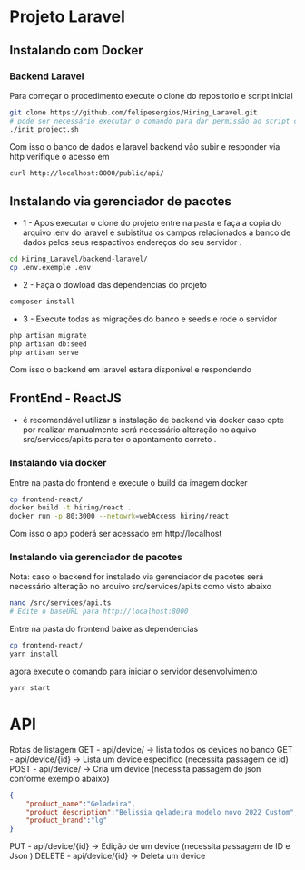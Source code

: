 # Projeto Laravel 
## Instalando com Docker

### Backend Laravel 
Para começar o procedimento execute o clone do repositorio e script inicial
```sh
git clone https://github.com/felipesergios/Hiring_Laravel.git
# pode ser necessário executar o comando para dar permissão ao script chmod 777 init_project.sh
./init_project.sh
```
Com isso o banco de dados e laravel backend vão subir e responder via http
verifique o acesso em 
```sh
curl http://localhost:8000/public/api/
```

## Instalando via gerenciador de pacotes 
- 1 - Apos executar o clone do projeto entre na pasta e faça a copia do arquivo .env 
do laravel e subistitua os campos relacionados a banco de dados pelos seus respactivos endereços do seu servidor .
```sh
cd Hiring_Laravel/backend-laravel/
cp .env.exemple .env
```
- 2 - Faça o dowload das dependencias do projeto 
 ```sh
composer install 
```
- 3 - Execute todas as migrações do banco e seeds e rode o servidor 
```sh
php artisan migrate
php artisan db:seed
php artisan serve
```
Com isso o backend em laravel estara disponivel e respondendo

## FrontEnd - ReactJS
* é recomendável utilizar a instalação de backend via docker caso opte por realizar manualmente será necessário alteração no aquivo src/services/api.ts
para ter o apontamento correto .

### Instalando via docker
Entre na pasta do frontend e execute o build da imagem docker 
```sh
cp frontend-react/
docker build -t hiring/react .
docker run -p 80:3000 --netowrk=webAccess hiring/react
```
Com isso o app poderá ser acessado em 
http://localhost
### Instalando via gerenciador de pacotes 
Nota: caso o backend for instalado via gerenciador de pacotes será necessário alteração no arquivo src/services/api.ts como visto abaixo
```sh
nano /src/services/api.ts
# Edite o baseURL para http://localhost:8000
```

Entre na pasta do frontend baixe as dependencias
```sh
cp frontend-react/
yarn install
```
agora execute o comando para iniciar o servidor desenvolvimento 
```sh
yarn start
```

# API 
Rotas de listagem 
GET - api/device/ -> lista todos os devices no banco 
GET - api/device/{id} -> Lista um device especifico (necessita passagem de id)
POST - api/device/ -> Cria um device (necessita passagem do json conforme exemplo abaixo)
```json
{
	"product_name":"Geladeira",
	"product_description":"Belissia geladeira modelo novo 2022 Custom",
	"product_brand":"lg"
}
```
PUT - api/device/{id} -> Edição de um device (necessita passagem de ID e Json )
DELETE - api/device/{id} -> Deleta um device 








